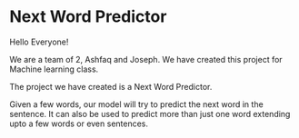 # Next Word Predictor

Hello Everyone!

We are a team of 2, Ashfaq and Joseph. We have created this project for Machine learning class. 

The project we have created is a Next Word Predictor.

Given a few words, our model will try to predict the next word in the sentence. It can also be used to predict more than just one word extending upto a few words or even sentences. 
